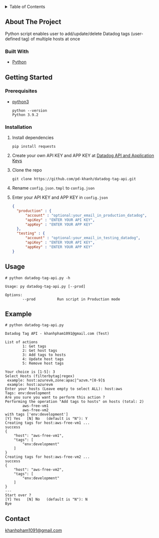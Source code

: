 
<!-- TABLE OF CONTENTS -->
<details>
  <summary>Table of Contents</summary>
  <ol>
    <li>
      <a href="#about-the-project">About The Project</a>
      <ul>
        <li><a href="#built-with">Built With</a></li>
      </ul>
    </li>
    <li>
      <a href="#getting-started">Getting Started</a>
      <ul>
        <li><a href="#prerequisites">Prerequisites</a></li>
        <li><a href="#installation">Installation</a></li>
      </ul>
    </li>
    <li><a href="#usage">Usage</a></li>
  </ol>
</details>

<!-- ABOUT THE PROJECT -->
## About The Project

Python script enables user to add/update/delete Datadog tags (user-defined tag) of multiple hosts at once

### Built With

* [Python](https://www.python.org/)

<!-- GETTING STARTED -->
## Getting Started

### Prerequisites

* [python3](https://www.python.org/downloads/)
    ```console
    python --version
    Python 3.9.2
    ```

### Installation

1. Install dependencies
   
   ```console
   pip install requests
   ```

2. Create your own API KEY and APP KEY at [Datadog API and Application Keys](https://docs.datadoghq.com/account_management/api-app-keys/)
3. Clone the repo
   ```console
   git clone https://github.com/pd-khanh/datadog-tag-api.git
   ```
4. Rename `config.json.tmpl` to `config.json`
5. Enter your API KEY and APP KEY in `config.json`
    ```json
    {
      "production" : {
          "account" : "optional:your_email_in_production_datadog",
          "apiKey" : "ENTER YOUR API KEY",
          "appKey" : "ENTER YOUR APP KEY"
      },
      "testing" : {
          "account" : "optional:your_email_in_testing_datadog",
          "apiKey" : "ENTER YOUR API KEY",
          "appKey" : "ENTER YOUR APP KEY"
    }
    ```

## Usage

```console
# python datadog-tag-api.py -h

Usage: py datadog-tag-api.py [--prod]

Options:
        --prod          Run script in Production mode
```

## Example

```console
# python datadog-tag-api.py

Datadog Tag API - khanhpham1091@gmail.com (Test)

List of actions
        1: Get tags
        2: Get host tags
        3: Add tags to hosts
        4: Update host tags
        5: Remove host tags

Your choice is [1-5]: 3
Select Hosts (filterbytag|regex)
 example: host:azurevm,zone:apac|^azvm.*[0-9]$
 example: host:azurevm
Enter your hosts (Leave empty to select ALL): host:aws
Tags: env:development
Are you sure you want to perform this action ?
Performing the operation "Add tags to hosts" on hosts (total: 2)
        aws-free-vm1
        aws-free-vm2
with tags ['env:development']
[Y] Yes   [N] No   (default is "N"): Y
Creating tags for host:aws-free-vm1 ...
success
{
    "host": "aws-free-vm1",
    "tags": [
        "env:development"
    ]
}
Creating tags for host:aws-free-vm2 ...
success
{
    "host": "aws-free-vm2",
    "tags": [
        "env:development"
    ]
}
---
Start over ?
[Y] Yes   [N] No   (default is "N"): N
Bye
```
<!-- CONTACT -->
## Contact
khanhpham1091@gmail.com